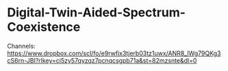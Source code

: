 # Digital-Twin-Aided-Spectrum-Coexistence

Channels: https://www.dropbox.com/scl/fo/e9rwfix3tjerb03tz1uwx/ANR8_lWg79QKg3cS6rn-JBI?rlkey=ci5zy57qyzqz7pcnqcsgpb71a&st=82mzsnte&dl=0
